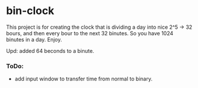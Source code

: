 # bin-clock
This project is for creating the clock that is dividing a day into nice 2^5 -> 32 bours, and then every bour to the next 32 binutes. So you have 1024 binutes in a day. Enjoy.

Upd: added 64 beconds to a binute.

### ToDo:
- add input window to transfer time from normal to binary. 
